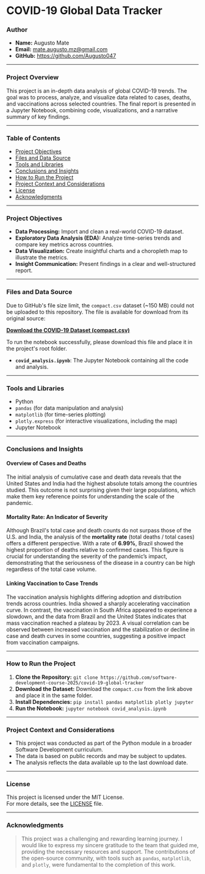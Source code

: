 # COVID-19 Global Data Tracker

### Author
- **Name:** Augusto Mate
- **Email:** mate.augusto.mz@gmail.com
- **GitHub:** https://github.com/Augusto047

---

### Project Overview

This project is an in-depth data analysis of global COVID-19 trends. The goal was to process, analyze, and visualize data related to cases, deaths, and vaccinations across selected countries. The final report is presented in a Jupyter Notebook, combining code, visualizations, and a narrative summary of key findings.

---

### Table of Contents
- [Project Objectives](#project-objectives)
- [Files and Data Source](#files-and-data-source)
- [Tools and Libraries](#tools-and-libraries)
- [Conclusions and Insights](#conclusions-and-insights)
- [How to Run the Project](#how-to-run-the-project)
- [Project Context and Considerations](#project-context-and-considerations)
- [License](#license)
- [Acknowledgments](#acknowledgments)

---

### Project Objectives

- **Data Processing:** Import and clean a real-world COVID-19 dataset.
- **Exploratory Data Analysis (EDA):** Analyze time-series trends and compare key metrics across countries.
- **Data Visualization:** Create insightful charts and a choropleth map to illustrate the metrics.
- **Insight Communication:** Present findings in a clear and well-structured report.

---

### Files and Data Source

Due to GitHub's file size limit, the `compact.csv` dataset (~150 MB) could not be uploaded to this repository. The file is available for download from its original source:

**[Download the COVID-19 Dataset (compact.csv)](https://catalog.ourworldindata.org/garden/covid/latest/compact/compact.csv)**

To run the notebook successfully, please download this file and place it in the project's root folder.

- **`covid_analysis.ipynb`**: The Jupyter Notebook containing all the code and analysis.

---

### Tools and Libraries

-   Python
-   `pandas` (for data manipulation and analysis)
-   `matplotlib` (for time-series plotting)
-   `plotly.express` (for interactive visualizations, including the map)
-   Jupyter Notebook

---

### Conclusions and Insights

#### Overview of Cases and Deaths

The initial analysis of cumulative case and death data reveals that the United States and India had the highest absolute totals among the countries studied. This outcome is not surprising given their large populations, which make them key reference points for understanding the scale of the pandemic.

#### Mortality Rate: An Indicator of Severity

Although Brazil's total case and death counts do not surpass those of the U.S. and India, the analysis of the **mortality rate** (total deaths / total cases) offers a different perspective. With a rate of **6.99%**, Brazil showed the highest proportion of deaths relative to confirmed cases. This figure is crucial for understanding the severity of the pandemic’s impact, demonstrating that the seriousness of the disease in a country can be high regardless of the total case volume.

#### Linking Vaccination to Case Trends

The vaccination analysis highlights differing adoption and distribution trends across countries. India showed a sharply accelerating vaccination curve. In contrast, the vaccination in South Africa appeared to experience a slowdown, and the data from Brazil and the United States indicates that mass vaccination reached a plateau by 2023. A visual correlation can be observed between increased vaccination and the stabilization or decline in case and death curves in some countries, suggesting a positive impact from vaccination campaigns.

---

### How to Run the Project

1.  **Clone the Repository:** `git clone https://github.com/software-development-course-2025/covid-19-global-tracker`
2.  **Download the Dataset:** Download the `compact.csv` from the link above and place it in the same folder.
3.  **Install Dependencies:** `pip install pandas matplotlib plotly jupyter`
4.  **Run the Notebook:** `jupyter notebook covid_analysis.ipynb`

---

### Project Context and Considerations

* This project was conducted as part of the Python module in a broader Software Development curriculum. 
* The data is based on public records and may be subject to updates. 
* The analysis reflects the data available up to the last download date.

---

### License

This project is licensed under the MIT License.  
For more details, see the [LICENSE](LICENSE) file.

---

### Acknowledgments

> This project was a challenging and rewarding learning journey. I would like to express my sincere gratitude to the team that guided me, providing the necessary resources and support. The contributions of the open-source community, with tools such as `pandas`, `matplotlib`, and `plotly`, were fundamental to the completion of this work.

